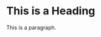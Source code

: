 <!DOCTYPE html>
<html lang="en">
<head>
<meta charset="utf-8">
	<title>This Class is Hard</title>
</head>
<body>
	<h1>This is a Heading</h1>
	<p>This is a paragraph.</p>
</body>
</html>

